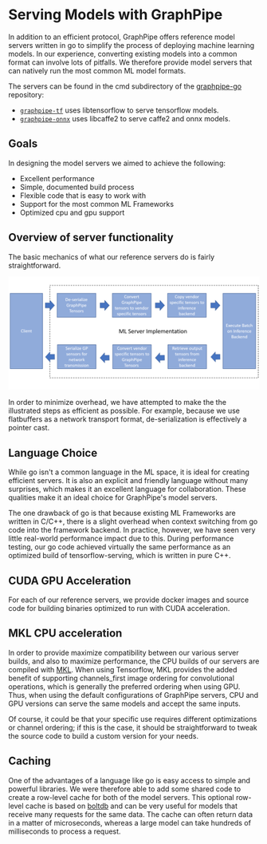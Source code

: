 # Serving Models with GraphPipe

In addition to an efficient protocol, GraphPipe offers reference model servers
written in go to simplify the process of deploying machine learning models.  In
our experience, converting existing models into a common format can involve
lots of pitfalls. We therefore provide model servers that can natively run the
most common ML model formats.

The servers can be found in the cmd subdirectory of the
[graphpipe-go](https://github.com/oracle/graphpipe-go)
repository:

* [`graphpipe-tf`](https://github.com/oracle/graphpipe-go/tree/master/cmd/graphpipe-tf)
  uses libtensorflow to serve tensorflow models.
* [`graphpipe-onnx`](https://github.com/oracle/graphpipe-go/tree/master/cmd/graphpipe-onnx)
  uses libcaffe2 to serve caffe2 and onnx models.

## Goals

In designing the model servers we aimed to achieve the following:

* Excellent performance
* Simple, documented build process
* Flexible code that is easy to work with
* Support for the most common ML Frameworks
* Optimized cpu and gpu support

## Overview of server functionality
The basic mechanics of what our reference servers do is fairly straightforward.

![image](_media/server_flow.png)

In order to minimize overhead, we have attempted to make the the illustrated
steps as efficient as possible.  For example, because we use flatbuffers as a
network transport format, de-serialization is effectively a pointer cast.

## Language Choice

While go isn't a common language in the ML space, it is ideal for creating
efficient servers. It is also an explicit and friendly language without many
surprises, which makes it an excellent language for collaboration.  These
qualities make it an ideal choice for GraphPipe's model servers.

The one drawback of go is that because existing ML Frameworks are written
in C/C++, there is a slight overhead when context switching from go code into
the framework backend. In practice, however, we have seen very little
real-world performance impact due to this.  During performance testing, our go
code achieved virtually the same performance as an optimized build of
tensorflow-serving, which is written in pure C++.

## CUDA GPU Acceleration
For each of our reference servers, we provide docker images and source code for
building binaries optimized to run with CUDA acceleration.

## MKL CPU acceleration
In order to provide maximize compatibility between our various server builds, and
also to maximize performance, the CPU builds of our servers are compiled with
[MKL](https://software.intel.com/en-us/mkl).  When using Tensorflow, MKL
provides the added benefit of supporting channels_first image ordering for
convolutional operations, which is generally the preferred ordering when using GPU.
Thus, when using the default configurations of GraphPipe servers, CPU and GPU
versions can serve the same models and accept the same inputs.

Of course, it could be that your specific use requires different optimizations
or channel ordering; if this is the case, it should be straightforward to tweak
the source code to build a custom version for your needs.

## Caching

One of the advantages of a language like go is easy access to simple and
powerful libraries. We were therefore able to add some shared code to create a
row-level cache for both of the model servers.  This optional row-level cache
is based on [boltdb](https://github.com/coreos/bbolt) and can be very useful
for models that receive many requests for the same data. The cache can often
return data in a matter of microseconds, whereas a large model can take
hundreds of milliseconds to process a request.
